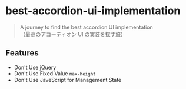 # best-accordion-ui-implementation

> A journey to find the best accordion UI implementation  
> （最高のアコーディオン UI の実装を探す旅）

## Features

- Don't Use jQuery
- Don't Use Fixed Value `max-height`
- Don't Use JaveScript for Management State
